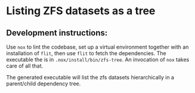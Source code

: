 Listing ZFS datasets as a tree
==============================

Development instructions:
-------------------------

Use `nox` to lint the codebase, set up a virtual environment together with an
installation of `flit`, then use `flit` to fetch the dependencies. The
executable the is in `.nox/install/bin/zfs-tree`. An invocation of `nox`
takes care of all that.

The generated executable will list the zfs datasets hierarchically in a
parent/child dependency tree.